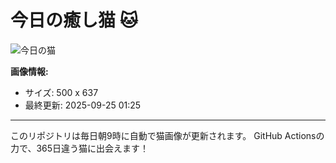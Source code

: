 # 今日の癒し猫 🐱

![今日の猫](https://cdn2.thecatapi.com/images/co7.jpg)

**画像情報:**
- サイズ: 500 x 637
- 最終更新: 2025-09-25 01:25

---

このリポジトリは毎日朝9時に自動で猫画像が更新されます。
GitHub Actionsの力で、365日違う猫に出会えます！
